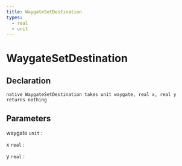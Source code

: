 ```yaml
---
title: WaygateSetDestination
types:
  - real
  - unit
---
```


# WaygateSetDestination

## Declaration

```jass
native WaygateSetDestination takes unit waygate, real x, real y returns nothing
```

## Parameters
waygate `unit`
: 

x `real`
: 

y `real`
: 

